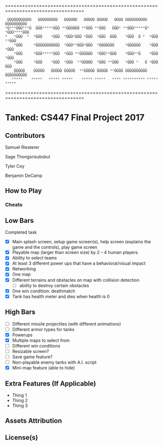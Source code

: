 ==================================================================================
                                                                                                    
     ÛÛÛÛÛÛÛÛÛÛÛ   ÛÛÛÛÛÛÛÛÛ   ÛÛÛÛÛÛ   ÛÛÛÛÛ ÛÛÛÛÛ   ÛÛÛÛ ÛÛÛÛÛÛÛÛÛÛ ÛÛÛÛÛÛÛÛÛÛ
    °Û°°°ÛÛÛ°°°Û  ÛÛÛ°°°°°ÛÛÛ °°ÛÛÛÛÛÛ °°ÛÛÛ °°ÛÛÛ   ÛÛÛ° °°ÛÛÛ°°°°°Û°°ÛÛÛ°°°°ÛÛÛ 
    °   °ÛÛÛ  °  °ÛÛÛ    °ÛÛÛ  °ÛÛÛ°ÛÛÛ °ÛÛÛ  °ÛÛÛ  ÛÛÛ    °ÛÛÛ  Û °  °ÛÛÛ   °°ÛÛÛ
        °ÛÛÛ     °ÛÛÛÛÛÛÛÛÛÛÛ  °ÛÛÛ°°ÛÛÛ°ÛÛÛ  °ÛÛÛÛÛÛÛ     °ÛÛÛÛÛÛ    °ÛÛÛ    °ÛÛÛ
        °ÛÛÛ     °ÛÛÛ°°°°°ÛÛÛ  °ÛÛÛ °°ÛÛÛÛÛÛ  °ÛÛÛ°°ÛÛÛ    °ÛÛÛ°°Û    °ÛÛÛ    °ÛÛÛ
        °ÛÛÛ     °ÛÛÛ    °ÛÛÛ  °ÛÛÛ  °°ÛÛÛÛÛ  °ÛÛÛ °°ÛÛÛ   °ÛÛÛ °   Û °ÛÛÛ    ÛÛÛ 
        ÛÛÛÛÛ    ÛÛÛÛÛ   ÛÛÛÛÛ ÛÛÛÛÛ  °°ÛÛÛÛÛ ÛÛÛÛÛ °°ÛÛÛÛ ÛÛÛÛÛÛÛÛÛÛ ÛÛÛÛÛÛÛÛÛÛ  
       °°°°°    °°°°°   °°°°° °°°°°    °°°°° °°°°°   °°°° °°°°°°°°°° °°°°°°°°°°

==================================================================================

# Tanked: CS447 Final Project 2017

## Contributors

Samuel Riesterer

Sage Thongsrisubskul

Tyler Coy

Benjamin DeCamp

## How to Play

### Cheats

## Low Bars
 Completed task
- [x] Main splash screen, setup game screen(s), help screen (explains the game and the controls), play game screen 
- [x] Playable map (larger than screen size) by 2 – 4 human players. 
- [x] Ability to select teams 
- [x] At least 3 different power ups that have a behavioral/visual impact 
- [x] Networking
- [x] One map
- [x] Different terrains and obstacles on map with collision detection
    - [ ] ability to destroy certain obstacles
- [x] One win condition: deathmatch
- [x] Tank has health meter and dies when health is 0 

## High Bars
- [ ] Different missile projectiles (with different animations)
- [ ] Different armor types for tanks
- [x] Powerups
- [x] Multiple maps to select from
- [ ] Different win conditions
- [ ] Resizable screen?
- [ ] Save game feature?
- [ ] Non-playable enemy tanks with A.I. script
- [x] Mini-map feature (able to hide)

## Extra Features (If Applicable)
- Thing 1
- Thing 2
- Thing 3

## Assets Attribution

## License(s)


